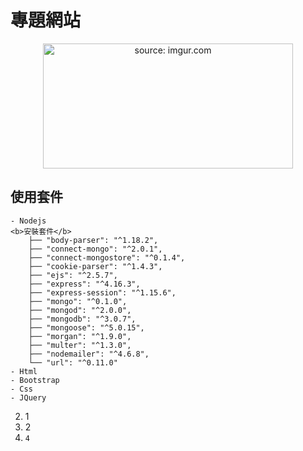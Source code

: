 # 專題網站
<p align="center">
  <a href="http://pccuac.hopto.org:3000/">
    <img src="https://i.imgur.com/DwH6uA0.png"  width="400" height="200" title="source: imgur.com" />
  </a> 
</p>

## 使用套件

```- MongoDB
- Nodejs    
<b>安裝套件</b>
    ├── "body-parser": "^1.18.2",
    ├── "connect-mongo": "^2.0.1",
    ├── "connect-mongostore": "^0.1.4",
    ├── "cookie-parser": "^1.4.3",
    ├── "ejs": "^2.5.7",
    ├── "express": "^4.16.3",
    ├── "express-session": "^1.15.6",
    ├── "mongo": "^0.1.0",
    ├── "mongod": "^2.0.0",
    ├── "mongodb": "^3.0.7",
    ├── "mongoose": "^5.0.15",
    ├── "morgan": "^1.9.0",
    ├── "multer": "^1.3.0",
    ├── "nodemailer": "^4.6.8",
    └── "url": "^0.11.0"
- Html
- Bootstrap
- Css
- JQuery
```
2. 1
2. 2
2. ```4```
